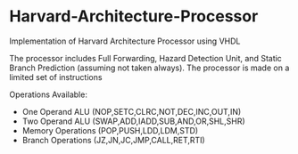 # Harvard-Architecture-Processor
Implementation of Harvard Architecture Processor using VHDL

The processor includes Full Forwarding, Hazard Detection Unit, and Static Branch Prediction (assuming not taken always). The processor is made on a limited set of instructions

Operations Available:
* One Operand ALU (NOP,SETC,CLRC,NOT,DEC,INC,OUT,IN)
* Two Operand ALU (SWAP,ADD,IADD,SUB,AND,OR,SHL,SHR)
* Memory Operations (POP,PUSH,LDD,LDM,STD)
* Branch Operations (JZ,JN,JC,JMP,CALL,RET,RTI)

